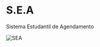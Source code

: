 # S.E.A
Sistema Estudantil de Agendamento 

![SEA](https://github.com/Samueltorresl/S.E.A/blob/main/profilesea.png)
